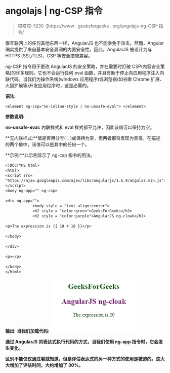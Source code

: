 # angolajs | ng-CSP 指令

> 哎哎哎::1230【https://www . geeksforgeeks . org/angolajs-ng-CSP-指令/

像互联网上的任何其他东西一样，AngularJS 也不能幸免于攻击。然而，Angular 确实提供了来自基本安全漏洞的内置安全性。因此，AngularJS 被设计为与 HTTPS (SSL/TLS)、CSP 等安全措施兼容。

ng-CSP 指令用于更改 AngularJS 的安全策略，并在需要时打破 CSP(内容安全策略)的许多规则。它也不会运行任何 eval 函数，并且有助于停止向应用程序注入内联代码。当我们为操作系统(windows 应用程序)或浏览器(如谷歌 Chrome 扩展、火狐扩展等)开发应用程序时，这是必需的。

**语法:**

```
<element ng-csp="no-inline-style | no-unsafe-eval"> </element>
```

**参数说明:**

**no-unsafe-eval:** 内联样式和 eval 样式都不允许，因此该值可以保持为空。

**无内联样式:**值是否用分号(；)或保持为空，但两者都将表现为空值。在描述的两个值中，该值可以是其中的任何一个。

**示例:**此示例显示了 ng-csp 指令的用法。

```
<!DOCTYPE html>
<html>
<script src=
"https://ajax.googleapis.com/ajax/libs/angularjs/1.6.9/angular.min.js">
</script>
<body ng-app="" ng-csp>

<div ng-app="">
            <body style = "text-align:center">
            <h2 style = "color:green">GeeksForGeeks</h2>
            <h2 style = "color:purple">AngularJS ng-cloak</h2>

<p>The expression is {{ 10 + 10 }}</p>

</body>

</div>

<p></p>

</body>
</html>
```

**输出:**
**当我们加载代码:**
![ngcut](img/5d5aa7420ecb68d4722e0d6ac1e73841.png)

**通过 AngularJS 的表达式执行代码的方式，当我们使用 ng-app 指令时，它会发生变化。**

**区别不能仅仅通过看就知道，但是评估表达式的另一种方式的使用是被迫的。这大大增加了评估时间，大约增加了 30%。**